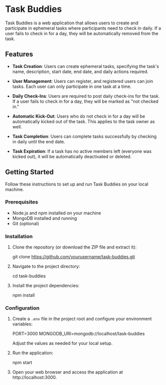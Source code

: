 # Task Buddies

Task Buddies is a web application that allows users to create and participate in ephemeral tasks where participants need to check in daily. If a user fails to check in for a day, they will be automatically removed from the task.

## Features

- **Task Creation**: Users can create ephemeral tasks, specifying the task's name, description, start date, end date, and daily actions required.

- **User Management**: Users can register, and registered users can join tasks. Each user can only participate in one task at a time.

- **Daily Check-Ins**: Users are required to post daily check-ins for the task. If a user fails to check in for a day, they will be marked as "not checked in."

- **Automatic Kick-Out**: Users who do not check in for a day will be automatically kicked out of the task. This applies to the task owner as well.

- **Task Completion**: Users can complete tasks successfully by checking in daily until the end date.

- **Task Expiration**: If a task has no active members left (everyone was kicked out), it will be automatically deactivated or deleted.

## Getting Started

Follow these instructions to set up and run Task Buddies on your local machine.

### Prerequisites

- Node.js and npm installed on your machine
- MongoDB installed and running
- Git (optional)

### Installation

1. Clone the repository (or download the ZIP file and extract it):

   git clone https://github.com/yourusername/task-buddies.git

2. Navigate to the project directory:

   cd task-buddies

3. Install the project dependencies:

   npm install

### Configuration

1. Create a `.env` file in the project root and configure your environment variables:

   PORT=3000
   MONGODB_URI=mongodb://localhost/task-buddies

   Adjust the values as needed for your local setup.

2. Run the application:

   npm start

3. Open your web browser and access the application at http://localhost:3000.
